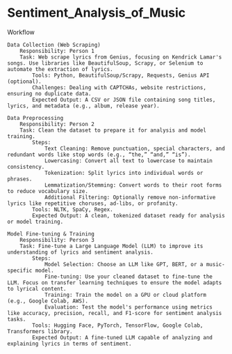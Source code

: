 # Sentiment_Analysis_of_Music

Workflow

    Data Collection (Web Scraping)
        Responsibility: Person 1
        Task: Web scrape lyrics from Genius, focusing on Kendrick Lamar's songs. Use libraries like BeautifulSoup, Scrapy, or Selenium to automate the extraction of lyrics.
            Tools: Python, BeautifulSoup/Scrapy, Requests, Genius API (optional).
            Challenges: Dealing with CAPTCHAs, website restrictions, ensuring no duplicate data.
            Expected Output: A CSV or JSON file containing song titles, lyrics, and metadata (e.g., album, release year).

    Data Preprocessing
        Responsibility: Person 2
        Task: Clean the dataset to prepare it for analysis and model training.
            Steps:
                Text Cleaning: Remove punctuation, special characters, and redundant words like stop words (e.g., “the,” “and,” “is”).
                Lowercasing: Convert all text to lowercase to maintain consistency.
                Tokenization: Split lyrics into individual words or phrases.
                Lemmatization/Stemming: Convert words to their root forms to reduce vocabulary size.
                Additional Filtering: Optionally remove non-informative lyrics like repetitive choruses, ad-libs, or profanity.
            Tools: NLTK, SpaCy, Regex.
            Expected Output: A clean, tokenized dataset ready for analysis or model training.

    Model Fine-tuning & Training
        Responsibility: Person 3
        Task: Fine-tune a Large Language Model (LLM) to improve its understanding of lyrics and sentiment analysis.
            Steps:
                Model Selection: Choose an LLM like GPT, BERT, or a music-specific model.
                Fine-tuning: Use your cleaned dataset to fine-tune the LLM. Focus on transfer learning techniques to ensure the model adapts to lyrical content.
                Training: Train the model on a GPU or cloud platform (e.g., Google Colab, AWS).
                Evaluation: Test the model's performance using metrics like accuracy, precision, recall, and F1-score for sentiment analysis tasks.
            Tools: Hugging Face, PyTorch, TensorFlow, Google Colab, Transformers library.
            Expected Output: A fine-tuned LLM capable of analyzing and explaining lyrics in terms of sentiment.
